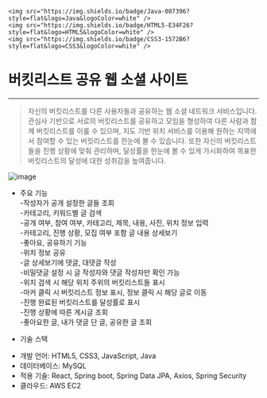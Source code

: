 
	<img src="https://img.shields.io/badge/Java-007396?style=flat&logo=Java&logoColor=white" />
	<img src="https://img.shields.io/badge/HTML5-E34F26?style=flat&logo=HTML5&logoColor=white" />
	<img src="https://img.shields.io/badge/CSS3-1572B6?style=flat&logo=CSS3&logoColor=white" />

# 버킷리스트 공유 웹 소셜 사이트
--------------------
>자신의 버킷리스트를 다른 사용자들과 공유하는 웹 소셜 네트워크 서비스입니다.
>관심사 기반으로 서로의 버킷리스트를 공유하고 모임을 형성하여 다른 사람과 함께 버킷리스트를 이룰 수 있으며,
>지도 기반 위치 서비스를 이용해 원하는 지역에서 참여할 수 있는 버킷리스트를 한눈에 볼 수 있습니다.
>또한 자신의 버킷리스트들을 진행 상황에 맞춰 관리하며, 달성률을 한눈에 볼 수 있게
>가시화하여 목표한 버킷리스트의 달성에 대한 성취감을 높여줍니다.    
  

![image](https://user-images.githubusercontent.com/54715532/188254972-84245590-fcf5-41d3-bce9-d032fcd5486a.png)    

  

* 주요 기능  
-작성자가 공개 설정한 글들 조회  
-카테고리, 키워드별 글 검색  
-공개 여부, 참여 여부, 카테고리, 제목, 내용, 사진, 위치 정보 입력  
-카테고리, 진행 상황, 모집 여부 포함 글 내용 상세보기  
-좋아요, 공유하기 기능  
-위치 정보 공유  
-글 상세보기에 댓글, 대댓글 작성  
-비밀댓글 설정 시 글 작성자와 댓글 작성자만 확인 가능  
-위치 검색 시 해당 위치 주위의 버킷리스트들 표시  
-마커 클릭 시 버킷리스트 정보 표시, 정보 클릭 시 해당 글로 이동  
-진행 완료된 버킷리스트를 달성률로 표시  
-진행 상황에 따른 게시글 조회  
-좋아요한 글, 내가 댓글 단 글, 공유한 글 조회  


* 기술 스택  
- 개발 언어: HTML5, CSS3, JavaScript, Java  
- 데이터베이스: MySQL  
- 적용 기술: React, Spring boot, Spring Data JPA, Axios, Spring Security  
- 클라우드: AWS EC2  
